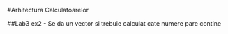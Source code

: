#Arhitectura Calculatoarelor

##Lab3
ex2 - Se da un vector si trebuie calculat cate numere pare contine<br>
